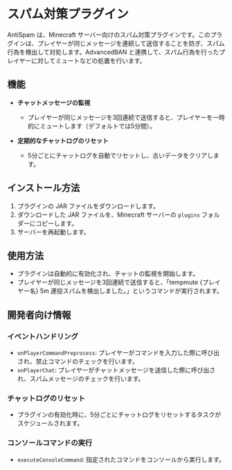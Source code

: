 # スパム対策プラグイン

AntiSpam は、Minecraft サーバー向けのスパム対策プラグインです。このプラグインは、プレイヤーが同じメッセージを連続して送信することを防ぎ、スパム行為を検出して対処します。AdvancedBAN と連携して、スパム行為を行ったプレイヤーに対してミュートなどの処置を行います。

## 機能

- **チャットメッセージの監視**
  - プレイヤーが同じメッセージを3回連続で送信すると、プレイヤーを一時的にミュートします（デフォルトでは5分間）。

- **定期的なチャットログのリセット**
  - 5分ごとにチャットログを自動でリセットし、古いデータをクリアします。

## インストール方法

1. プラグインの JAR ファイルをダウンロードします。
2. ダウンロードした JAR ファイルを、Minecraft サーバーの `plugins` フォルダーにコピーします。
3. サーバーを再起動します。

## 使用方法

- プラグインは自動的に有効化され、チャットの監視を開始します。
- プレイヤーが同じメッセージを3回連続で送信すると、「tempmute {プレイヤー名} 5m 連投スパムを検出しました。」というコマンドが実行されます。

## 開発者向け情報

### イベントハンドリング

- `onPlayerCommandPreprocess`: プレイヤーがコマンドを入力した際に呼び出され、禁止コマンドのチェックを行います。
- `onPlayerChat`: プレイヤーがチャットメッセージを送信した際に呼び出され、スパムメッセージのチェックを行います。

### チャットログのリセット

- プラグインの有効化時に、5分ごとにチャットログをリセットするタスクがスケジュールされます。

### コンソールコマンドの実行

- `executeConsoleCommand`: 指定されたコマンドをコンソールから実行します。

